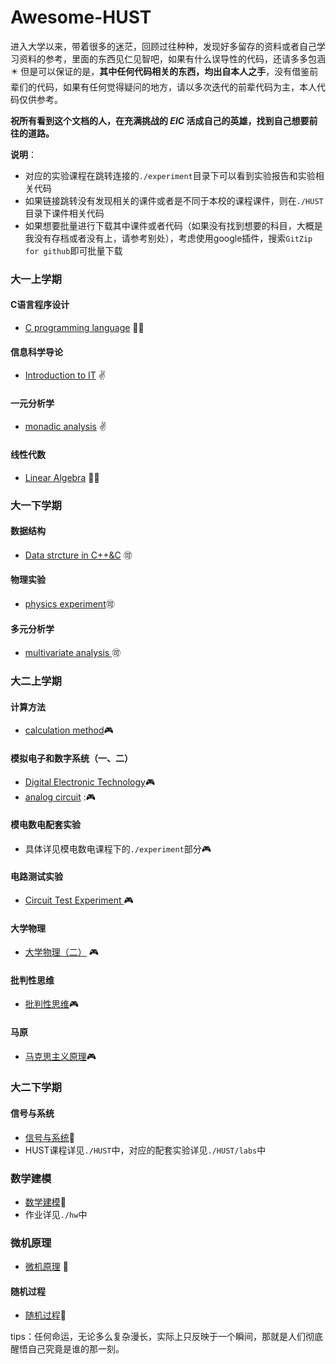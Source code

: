 # Awesome-HUST
进入大学以来，带着很多的迷茫，回顾过往种种，发现好多留存的资料或者自己学习资料的参考，里面的东西见仁见智吧，如果有什么误导性的代码，还请多多包涵:eight_pointed_black_star: 但是可以保证的是，**其中任何代码相关的东西，均出自本人之手**，没有借鉴前辈们的代码，如果有任何觉得疑问的地方，请以多次迭代的前辈代码为主，本人代码仅供参考。

**祝所有看到这个文档的人，在充满挑战的 $EIC$ 活成自己的英雄，找到自己想要前往的道路。**

**说明**：

- 对应的实验课程在跳转连接的`./experiment`目录下可以看到实验报告和实验相关代码
- 如果链接跳转没有发现相关的课件或者是不同于本校的课程课件，则在`./HUST`目录下课件相关代码
- 如果想要批量进行下载其中课件或者代码（如果没有找到想要的科目，大概是我没有存档或者没有上，请参考别处），考虑使用google插件，搜索`GitZip for github`即可批量下载

### 大一上学期

#### C语言程序设计

- [C programming language](https://github.com/Shinehale/C-programming-language) :biking_woman:

#### 信息科学导论

- [Introduction to IT](https://github.com/Shinehale/awesome-HUST/tree/main/%E8%AE%A1%E7%AE%97%E6%9C%BA%E7%A7%91%E5%AD%A6%E5%AF%BC%E8%AE%BA) :v:

#### 一元分析学

- [monadic analysis](https://github.com/Shinehale/awesome-HUST/tree/main/%E4%B8%80%E5%85%83%E5%88%86%E6%9E%90%E5%AD%A6) :v:

#### 线性代数

- [Linear Algebra](https://github.com/Shinehale/awesome-HUST/tree/main/%E7%BA%BF%E6%80%A7%E4%BB%A3%E6%95%B0) :biking_woman:





### 大一下学期

#### 数据结构

- [Data strcture in C++&C](https://github.com/Shinehale/Data-structure-C) 🉑 

#### 物理实验

- [physics experiment](https://github.com/Shinehale/awesome-HUST/tree/main/%E7%89%A9%E7%90%86%E5%AE%9E%E9%AA%8C)🉑 

#### 多元分析学

- [multivariate analysis ](https://github.com/Shinehale/awesome-HUST/tree/main/%E5%A4%9A%E5%85%83%E5%88%86%E6%9E%90%E5%AD%A6)🉑 



### 大二上学期

#### 计算方法

- [calculation method](https://github.com/Shinehale/calculation-method):video_game:

#### 模拟电子和数字系统（一、二）

- [Digital Electronic Technology](https://github.com/Shinehale/awesome-HUST/tree/main/%E6%95%B0%E7%94%B5):video_game:
- [analog circuit](https://github.com/Shinehale/awesome-HUST/tree/main/%E6%A8%A1%E7%94%B5) ::video_game:

#### 模电数电配套实验

- 具体详见模电数电课程下的`./experiment`部分:video_game:

#### 电路测试实验

- [Circuit Test Experiment ](https://github.com/Shinehale/awesome-HUST/tree/main/%E7%94%B5%E8%B7%AF%E6%B5%8B%E8%AF%95%E5%AE%9E%E9%AA%8C):video_game:

#### 大学物理

- [大学物理（二）](https://github.com/Shinehale/awesome-HUST/tree/main/%E5%A4%A7%E5%AD%A6%E7%89%A9%E7%90%86) :video_game:

#### 批判性思维

- [批判性思维](https://github.com/Shinehale/awesome-HUST/tree/main/%E6%89%B9%E5%88%A4%E6%80%A7%E6%80%9D%E7%BB%B4):video_game:

#### 马原

- [马克思主义原理](https://github.com/Shinehale/awesome-HUST/tree/main/%E9%A9%AC%E5%8E%9F):video_game:



### 大二下学期

#### 信号与系统

- [信号与系统](https://github.com/Shinehale/Signal-and-Systems):fist_oncoming:
- HUST课程详见`./HUST`中，对应的配套实验详见`./HUST/labs`中

### 数学建模

- [数学建模](https://github.com/Shinehale/mathematical-modeling):fist_oncoming:
- 作业详见`./hw`中

### 微机原理

- [微机原理](https://github.com/Shinehale/computer-organization) :fist_oncoming:

#### 随机过程

- [随机过程](https://github.com/Shinehale/random-process-information-theory):fist_oncoming:



tips：任何命运，无论多么复杂漫长，实际上只反映于一个瞬间，那就是人们彻底醒悟自己究竟是谁的那一刻。